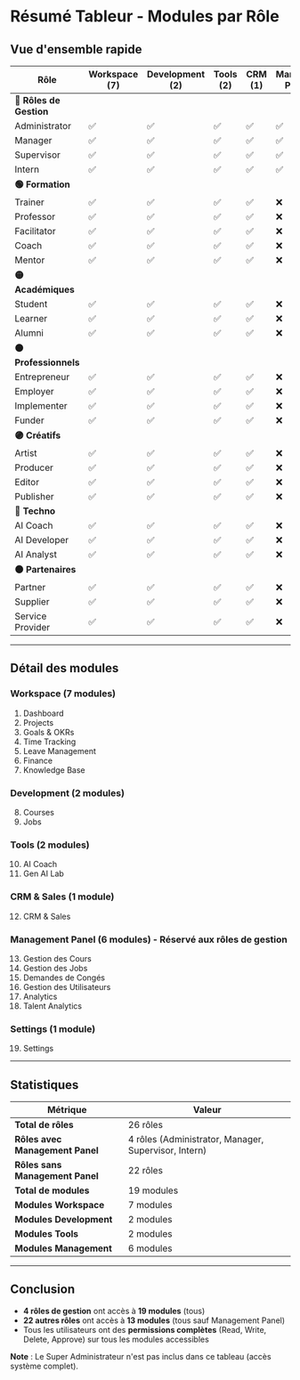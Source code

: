 # Résumé Tableur - Modules par Rôle

## Vue d'ensemble rapide

| Rôle | Workspace (7) | Development (2) | Tools (2) | CRM (1) | Management Panel (6) | Settings (1) | TOTAL |
|------|---------------|-----------------|-----------|---------|---------------------|--------------|-------|
| **🔵 Rôles de Gestion** |
| Administrator | ✅ | ✅ | ✅ | ✅ | ✅ | ✅ | 19 |
| Manager | ✅ | ✅ | ✅ | ✅ | ✅ | ✅ | 19 |
| Supervisor | ✅ | ✅ | ✅ | ✅ | ✅ | ✅ | 19 |
| Intern | ✅ | ✅ | ✅ | ✅ | ✅ | ✅ | 19 |
| **🟢 Formation** |
| Trainer | ✅ | ✅ | ✅ | ✅ | ❌ | ✅ | 13 |
| Professor | ✅ | ✅ | ✅ | ✅ | ❌ | ✅ | 13 |
| Facilitator | ✅ | ✅ | ✅ | ✅ | ❌ | ✅ | 13 |
| Coach | ✅ | ✅ | ✅ | ✅ | ❌ | ✅ | 13 |
| Mentor | ✅ | ✅ | ✅ | ✅ | ❌ | ✅ | 13 |
| **🟡 Académiques** |
| Student | ✅ | ✅ | ✅ | ✅ | ❌ | ✅ | 13 |
| Learner | ✅ | ✅ | ✅ | ✅ | ❌ | ✅ | 13 |
| Alumni | ✅ | ✅ | ✅ | ✅ | ❌ | ✅ | 13 |
| **🟠 Professionnels** |
| Entrepreneur | ✅ | ✅ | ✅ | ✅ | ❌ | ✅ | 13 |
| Employer | ✅ | ✅ | ✅ | ✅ | ❌ | ✅ | 13 |
| Implementer | ✅ | ✅ | ✅ | ✅ | ❌ | ✅ | 13 |
| Funder | ✅ | ✅ | ✅ | ✅ | ❌ | ✅ | 13 |
| **🟣 Créatifs** |
| Artist | ✅ | ✅ | ✅ | ✅ | ❌ | ✅ | 13 |
| Producer | ✅ | ✅ | ✅ | ✅ | ❌ | ✅ | 13 |
| Editor | ✅ | ✅ | ✅ | ✅ | ❌ | ✅ | 13 |
| Publisher | ✅ | ✅ | ✅ | ✅ | ❌ | ✅ | 13 |
| **🔴 Techno** |
| AI Coach | ✅ | ✅ | ✅ | ✅ | ❌ | ✅ | 13 |
| AI Developer | ✅ | ✅ | ✅ | ✅ | ❌ | ✅ | 13 |
| AI Analyst | ✅ | ✅ | ✅ | ✅ | ❌ | ✅ | 13 |
| **🟤 Partenaires** |
| Partner | ✅ | ✅ | ✅ | ✅ | ❌ | ✅ | 13 |
| Supplier | ✅ | ✅ | ✅ | ✅ | ❌ | ✅ | 13 |
| Service Provider | ✅ | ✅ | ✅ | ✅ | ❌ | ✅ | 13 |

---

## Détail des modules

### Workspace (7 modules)
1. Dashboard
2. Projects
3. Goals & OKRs
4. Time Tracking
5. Leave Management
6. Finance
7. Knowledge Base

### Development (2 modules)
8. Courses
9. Jobs

### Tools (2 modules)
10. AI Coach
11. Gen AI Lab

### CRM & Sales (1 module)
12. CRM & Sales

### Management Panel (6 modules) - Réservé aux rôles de gestion
13. Gestion des Cours
14. Gestion des Jobs
15. Demandes de Congés
16. Gestion des Utilisateurs
17. Analytics
18. Talent Analytics

### Settings (1 module)
19. Settings

---

## Statistiques

| Métrique | Valeur |
|----------|--------|
| **Total de rôles** | 26 rôles |
| **Rôles avec Management Panel** | 4 rôles (Administrator, Manager, Supervisor, Intern) |
| **Rôles sans Management Panel** | 22 rôles |
| **Total de modules** | 19 modules |
| **Modules Workspace** | 7 modules |
| **Modules Development** | 2 modules |
| **Modules Tools** | 2 modules |
| **Modules Management** | 6 modules |

---

## Conclusion

- **4 rôles de gestion** ont accès à **19 modules** (tous)
- **22 autres rôles** ont accès à **13 modules** (tous sauf Management Panel)
- Tous les utilisateurs ont des **permissions complètes** (Read, Write, Delete, Approve) sur tous les modules accessibles

**Note** : Le Super Administrateur n'est pas inclus dans ce tableau (accès système complet).

